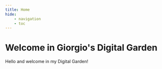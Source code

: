 ```yaml
---
title: Home
hide:
    - navigation
    - toc
---
```


# Welcome in Giorgio's Digital Garden

Hello and welcome in my Digital Garden!